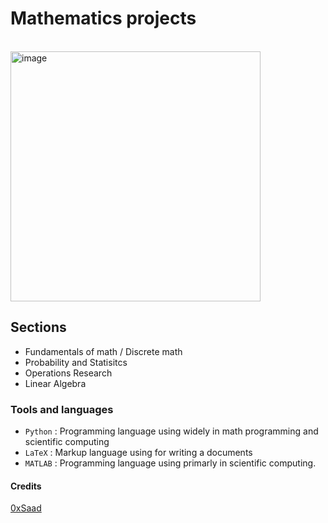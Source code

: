 # Mathematics projects

<br>

<img src="https://i0.wp.com/calmatters.org/wp-content/uploads/2021/08/math-curriculum.jpg?fit=2000%2C1500&ssl=1" alt="image" width=400px />



## Sections
- Fundamentals of math / Discrete math
- Probability and Statisitcs
- Operations Research
- Linear Algebra

### Tools and languages
- `Python` : Programming language using widely in math programming and scientific computing
- `LaTeX` : Markup language using for writing a documents
- `MATLAB` : Programming language using primarly in scientific computing.



#### Credits
[0xSaad](https://x.com/0xdonzdev)